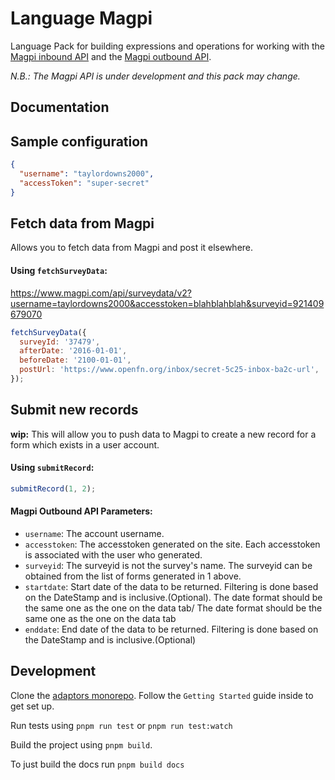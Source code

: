 # Language Magpi

Language Pack for building expressions and operations for working with the
[Magpi inbound API](http://support.magpi.com/support/solutions/articles/4839-magpi-inbound-api)
and the
[Magpi outbound API](http://support.magpi.com/support/solutions/articles/4865-magpi-outbound-api).

_N.B.: The Magpi API is under development and this pack may change._

## Documentation

## Sample configuration

```json
{
  "username": "taylordowns2000",
  "accessToken": "super-secret"
}
```

## Fetch data from Magpi

Allows you to fetch data from Magpi and post it elsewhere.

#### Using `fetchSurveyData`:

https://www.magpi.com/api/surveydata/v2?username=taylordowns2000&accesstoken=blahblahblah&surveyid=921409679070

```js
fetchSurveyData({
  surveyId: '37479',
  afterDate: '2016-01-01',
  beforeDate: '2100-01-01',
  postUrl: 'https://www.openfn.org/inbox/secret-5c25-inbox-ba2c-url',
});
```

## Submit new records

**wip:** This will allow you to push data to Magpi to create a new record for a
form which exists in a user account.

#### Using `submitRecord`:

```js
submitRecord(1, 2);
```

#### Magpi Outbound API Parameters:

- `username`: The account username.
- `accesstoken`: The accesstoken generated on the site. Each accesstoken is
  associated with the user who generated.
- `surveyid`: The surveyid is not the survey's name. The surveyid can be
  obtained from the list of forms generated in 1 above.
- `startdate`: Start date of the data to be returned. Filtering is done based on
  the DateStamp and is inclusive.(Optional). The date format should be the same
  one as the one on the data tab/ The date format should be the same one as the
  one on the data tab
- `enddate`: End date of the data to be returned. Filtering is done based on the
  DateStamp and is inclusive.(Optional)

## Development

Clone the [adaptors monorepo](https://github.com/OpenFn/adaptors). Follow the
`Getting Started` guide inside to get set up.

Run tests using `pnpm run test` or `pnpm run test:watch`

Build the project using `pnpm build`.

To just build the docs run `pnpm build docs`
